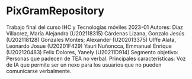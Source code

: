 # PixGramRepository
Trabajo final del curso IHC y Tecnologías móviles 2023-01
Autores:
Díaz Villacrez, María Alejandra (U202118315) 
Cárdenas Lizana, Gonzalo Jesús (U202118128) 
Gonzales Montes; Alexander (U202013375) 
Ulffe Alata, Leonardo Josue (U20201F429) 
Yauri Nuñoncca, Emmanuel Enrique (U202120483) 
Felix Dolores, Yanely (U20211D914)
Segmento objetivo: Personas que padecen de TEA no verbal. 
Principales características: Voz de IA que permite ser un nexo para los usuarios que no pueden comunicarse verbalmente.
